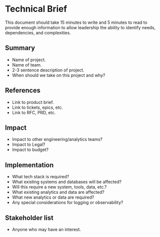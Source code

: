 # Technical Brief

This document should take 15 minutes to write and 5 minutes to read to provide enough information to allow leadership the ability to identify needs, dependencies, and complexities.

## Summary

- Name of project.
- Name of team.
- 2-3 sentence description of project.
- When should we take on this project and why?

## References

- Link to product brief.
- Link to tickets, epics, etc.
- Link to RFC, PRD, etc.

## Impact

- Impact to other engineering/analytics teams?
- Impact to Legal?
- Impact to budget?

## Implementation

- What tech stack is required?
- What existing systems and databases will be affected?
- Will this require a new system, tools, data, etc.?
- What existing analytics and data are affected?
- What new analytics or data are required?
- Any special considerations for logging or observability?

## Stakeholder list

- Anyone who may have an interest.

